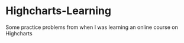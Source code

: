 # Highcharts-Learning
Some practice problems from when I was learning an online course on Highcharts
